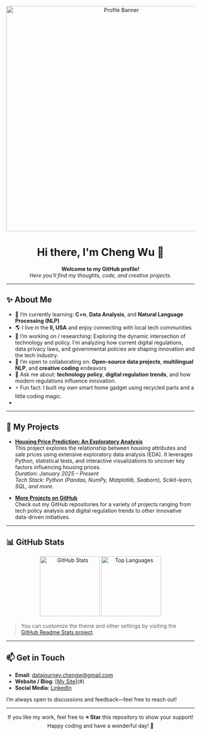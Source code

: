 <!--
  This is the README for the ChengYu-Data repository.

-->

<p align="center">
  <!-- You can replace this with your own image or banner -->
  <img src="https://user-images.githubusercontent.com/0000000/0000000.gif" alt="Profile Banner" width="600"/>
</p>

<h1 align="center">Hi there, I'm Cheng Wu 👋</h1>

<p align="center">
  <b>Welcome to my GitHub profile!</b><br/>
  <i>Here you'll find my thoughts, code, and creative projects.</i>
</p>

---

## ✨ About Me
- 🌱 I’m currently learning: **C+n**, **Data Analysis**, and **Natural Language Processing (NLP)**
- 🌎 I live in the **Il, USA** and enjoy connecting with local tech communities
- 🔭 I’m working on / researching: Exploring the dynamic intersection of technology and policy. I'm analyzing how current digital regulations, data privacy laws, and governmental policies are shaping innovation and the tech industry.
- 🤝 I’m open to collaborating on: **Open-source data projects**, **multilingual NLP**, and **creative coding** endeavors
- 💬 Ask me about: **technology policy**, **digital regulation trends**, and how modern regulations influence innovation.
- ⚡ Fun fact: I built my own smart home gadget using recycled parts and a little coding magic.
- 
---

## 📌 My Projects

- **[Housing Price Prediction: An Exploratory Analysis](https://github.com/ChengWu-Data/housing-price-prediction)**  
  This project explores the relationship between housing attributes and sale prices using extensive exploratory data analysis (EDA). It leverages Python, statistical tests, and interactive visualizations to uncover key factors influencing housing prices.  
  *Duration: January 2025 – Present*  
  *Tech Stack: Python (Pandas, NumPy, Matplotlib, Seaborn), Scikit-learn, SQL, and more.*

- **[More Projects on GitHub](https://github.com/ChengWu-Data?tab=repositories)**  
  Check out my GitHub repositories for a variety of projects ranging from tech policy analysis and digital regulation trends to other innovative data-driven initiatives.

---

## 📊 GitHub Stats
<div align="center">
  <!-- GitHub Stats Card -->
  <img height="160" src="https://github-readme-stats.vercel.app/api?username=your-username&show_icons=true&theme=radical" alt="GitHub Stats" />

  <!-- Most Used Languages Card -->
  <img height="160" src="https://github-readme-stats.vercel.app/api/top-langs/?username=your-username&layout=compact&theme=radical" alt="Top Languages" />
</div>

> You can customize the theme and other settings by visiting the [GitHub Readme Stats project](https://github.com/anuraghazra/github-readme-stats).

---

## 📫 Get in Touch
- **Email**: [datajourney.chengw@gmail.com](mailto:datajourney.chengw@gmail.com)
- **Website / Blog**: [[My Site](https://chengwu-data.github.io/)](#)
- **Social Media**: [LinkedIn](https://www.linkedin.com/in/cheng-wu-1ab27922a)

I’m always open to discussions and feedback—feel free to reach out!

---

<p align="center">
  If you like my work, feel free to <strong>⭐ Star</strong> this repository to show your support!
  <br/>
  Happy coding and have a wonderful day! 🚀
</p>
